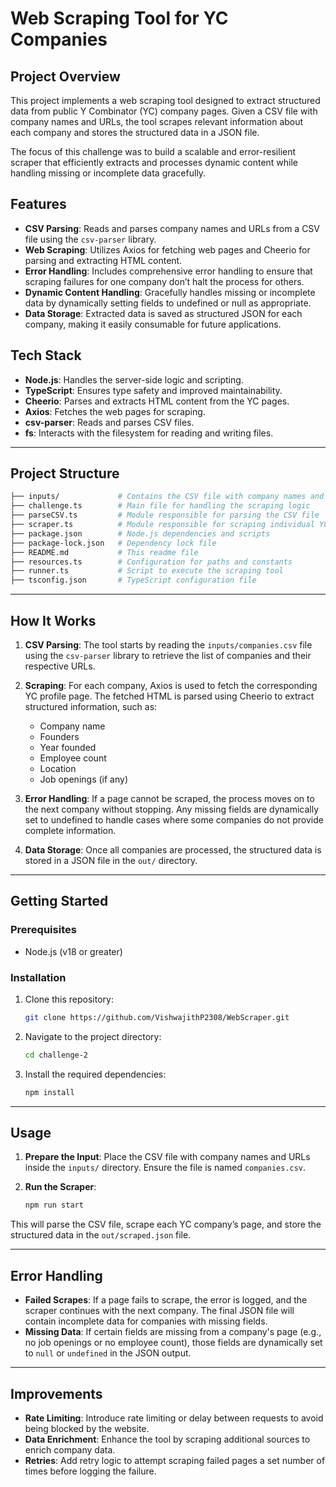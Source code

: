 
# Web Scraping Tool for YC Companies

## Project Overview

This project implements a web scraping tool designed to extract structured data from public Y Combinator (YC) company pages. Given a CSV file with company names and URLs, the tool scrapes relevant information about each company and stores the structured data in a JSON file.

The focus of this challenge was to build a scalable and error-resilient scraper that efficiently extracts and processes dynamic content while handling missing or incomplete data gracefully.

## Features

- **CSV Parsing**: Reads and parses company names and URLs from a CSV file using the `csv-parser` library.
- **Web Scraping**: Utilizes Axios for fetching web pages and Cheerio for parsing and extracting HTML content.
- **Error Handling**: Includes comprehensive error handling to ensure that scraping failures for one company don’t halt the process for others.
- **Dynamic Content Handling**: Gracefully handles missing or incomplete data by dynamically setting fields to undefined or null as appropriate.
- **Data Storage**: Extracted data is saved as structured JSON for each company, making it easily consumable for future applications.

## Tech Stack

- **Node.js**: Handles the server-side logic and scripting.
- **TypeScript**: Ensures type safety and improved maintainability.
- **Cheerio**: Parses and extracts HTML content from the YC pages.
- **Axios**: Fetches the web pages for scraping.
- **csv-parser**: Reads and parses CSV files.
- **fs**: Interacts with the filesystem for reading and writing files.

---

## Project Structure

```bash
├── inputs/             # Contains the CSV file with company names and URLs
├── challenge.ts        # Main file for handling the scraping logic
├── parseCSV.ts         # Module responsible for parsing the CSV file
├── scraper.ts          # Module responsible for scraping individual YC pages
├── package.json        # Node.js dependencies and scripts
├── package-lock.json   # Dependency lock file
├── README.md           # This readme file
├── resources.ts        # Configuration for paths and constants
├── runner.ts           # Script to execute the scraping tool
├── tsconfig.json       # TypeScript configuration file
```

---

## How It Works

1. **CSV Parsing**: The tool starts by reading the `inputs/companies.csv` file using the `csv-parser` library to retrieve the list of companies and their respective URLs.
   
2. **Scraping**: For each company, Axios is used to fetch the corresponding YC profile page. The fetched HTML is parsed using Cheerio to extract structured information, such as:
   - Company name
   - Founders
   - Year founded
   - Employee count
   - Location
   - Job openings (if any)

3. **Error Handling**: If a page cannot be scraped, the process moves on to the next company without stopping. Any missing fields are dynamically set to undefined to handle cases where some companies do not provide complete information.

4. **Data Storage**: Once all companies are processed, the structured data is stored in a JSON file in the `out/` directory.

---

## Getting Started

### Prerequisites

- Node.js (v18 or greater)

### Installation

1. Clone this repository:
   ```bash
   git clone https://github.com/VishwajithP2308/WebScraper.git
   ```

2. Navigate to the project directory:
   ```bash
   cd challenge-2
   ```

3. Install the required dependencies:
   ```bash
   npm install
   ```

---

## Usage

1. **Prepare the Input**: Place the CSV file with company names and URLs inside the `inputs/` directory. Ensure the file is named `companies.csv`.

2. **Run the Scraper**:
   ```bash
   npm run start
   ```

This will parse the CSV file, scrape each YC company’s page, and store the structured data in the `out/scraped.json` file.

---

## Error Handling

- **Failed Scrapes**: If a page fails to scrape, the error is logged, and the scraper continues with the next company. The final JSON file will contain incomplete data for companies with missing fields.
- **Missing Data**: If certain fields are missing from a company's page (e.g., no job openings or no employee count), those fields are dynamically set to `null` or `undefined` in the JSON output.

---

## Improvements

- **Rate Limiting**: Introduce rate limiting or delay between requests to avoid being blocked by the website.
- **Data Enrichment**: Enhance the tool by scraping additional sources to enrich company data.
- **Retries**: Add retry logic to attempt scraping failed pages a set number of times before logging the failure.
